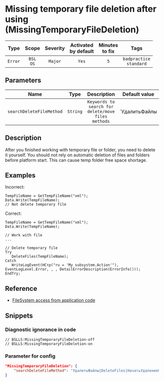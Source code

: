 # Missing temporary file deletion after using (MissingTemporaryFileDeletion)

|  Type   |        Scope        | Severity | Activated<br>by default | Minutes<br>to fix |               Tags                |
|:-------:|:-------------------:|:--------:|:-----------------------------:|:-----------------------:|:---------------------------------:|
| `Error` | `BSL`<br>`OS` | `Major`  |             `Yes`             |           `5`           | `badpractice`<br>`standard` |

## Parameters


|           Name           |   Type   |                    Description                     |                                        Default value                                        |
|:------------------------:|:--------:|:--------------------------------------------------:|:-------------------------------------------------------------------------------------------:|
| `searchDeleteFileMethod` | `String` | `Keywords to search for delete/move files methods` | `УдалитьФайлы|DeleteFiles|НачатьУдалениеФайлов|BeginDeletingFiles|ПереместитьФайл|MoveFile` |
<!-- Блоки выше заполняются автоматически, не трогать -->
## Description

After you finished working with temporary file or folder, you need to delete it yourself. You should not rely on automatic deletion of files and folders before platform start. This can cause temp folder free space shortage.

## Examples

Incorrect:

```bsl
TempFileName = GetTempFileName("xml");
Data.Write(TempFileName);
// Not delete temporary file
```

Сorrect:

```bsl
TempFileName = GetTempFileName("xml");
Data.Write(TempFileName);

// Work with file
...

// Delete temporary file
Try
   DeleteFiles(TempFileName);
Catch
   WriteLogEvent(НСтр("ru = 'My subsystem.Action'"), EventLogLevel.Error, , , DetailErrorDescription(ErrorInfo()));
EndTry;
```

## Reference

* [FileSystem access from application code](https://its.1c.ru/db/v8std#content:542:hdoc)

## Snippets

<!-- Блоки ниже заполняются автоматически, не трогать -->
### Diagnostic ignorance in code

```bsl
// BSLLS:MissingTemporaryFileDeletion-off
// BSLLS:MissingTemporaryFileDeletion-on
```

### Parameter for config

```json
"MissingTemporaryFileDeletion": {
    "searchDeleteFileMethod": "УдалитьФайлы|DeleteFiles|НачатьУдалениеФайлов|BeginDeletingFiles|ПереместитьФайл|MoveFile"
}
```
